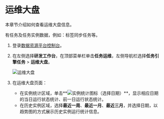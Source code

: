 # 运维大盘

本章节介绍如何查看运维大盘信息。

有任务及任务实例数据，例如：标签同步任务等。

1.  登录[数据资源平台控制台](https://dataq.console.aliyun.com)。

2.  在左侧选择**研发工作台**，在顶部菜单栏单击**任务运维**，左侧导航栏选择**任务引擎任务** \> **运维大盘**。

    ![运维大盘](https://static-aliyun-doc.oss-accelerate.aliyuncs.com/assets/img/zh-CN/9530167061/p189946.png)

3.  在运维大盘页面：

    -   在实例统计区域，单击**![实例统计](https://static-aliyun-doc.oss-accelerate.aliyuncs.com/assets/img/zh-CN/9530167061/p189970.png)图标（选择日期）**，显示相应日期的当日运行状态统计、前一日运行状态统计。
    -   在历史实例区域，选择**最近一周**、**最近一月**、**最近三月**，并选择日期，以趋势图的方式展示历史实例运行统计信息。

